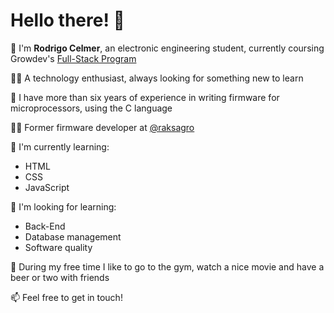 # Hello there! 🙂

👋 I'm <strong>Rodrigo Celmer</strong>, an electronic engineering student, currently coursing Growdev's [Full-Stack Program](https://www.growdev.com.br/starter-2)

👨‍🎓 A technology enthusiast, always looking for something new to learn 

🤖 I have more than six years of experience in writing firmware for microprocessors, using the C language

👨‍💼 Former firmware developer at [@raksagro](https://github.com/raksagro)

🌱 I'm currently learning:
  - HTML
  - CSS
  - JavaScript

🔭 I'm looking for learning:
  - Back-End
  - Database management
  - Software quality

🍺 During my free time I like to go to the gym, watch a nice movie and have a beer or two with friends

📫 Feel free to get in touch!
